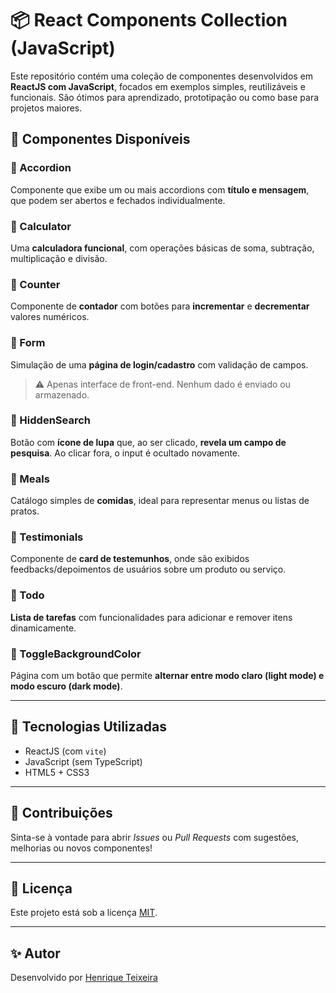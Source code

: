 # 📦 React Components Collection (JavaScript)

Este repositório contém uma coleção de componentes desenvolvidos em **ReactJS com JavaScript**, focados em exemplos simples, reutilizáveis e funcionais. São ótimos para aprendizado, prototipação ou como base para projetos maiores.

## 🧩 Componentes Disponíveis

### 📂 Accordion
Componente que exibe um ou mais accordions com **título e mensagem**, que podem ser abertos e fechados individualmente.

### 📂 Calculator
Uma **calculadora funcional**, com operações básicas de soma, subtração, multiplicação e divisão.

### 📂 Counter
Componente de **contador** com botões para **incrementar** e **decrementar** valores numéricos.

### 📂 Form
Simulação de uma **página de login/cadastro** com validação de campos.  
> ⚠️ Apenas interface de front-end. Nenhum dado é enviado ou armazenado.

### 📂 HiddenSearch
Botão com **ícone de lupa** que, ao ser clicado, **revela um campo de pesquisa**. Ao clicar fora, o input é ocultado novamente.

### 📂 Meals
Catálogo simples de **comidas**, ideal para representar menus ou listas de pratos.

### 📂 Testimonials
Componente de **card de testemunhos**, onde são exibidos feedbacks/depoimentos de usuários sobre um produto ou serviço.

### 📂 Todo
**Lista de tarefas** com funcionalidades para adicionar e remover itens dinamicamente.

### 📂 ToggleBackgroundColor
Página com um botão que permite **alternar entre modo claro (light mode) e modo escuro (dark mode)**.

---

## 🚀 Tecnologias Utilizadas

- ReactJS (com `vite`)
- JavaScript (sem TypeScript)
- HTML5 + CSS3

---

## 🤝 Contribuições

Sinta-se à vontade para abrir *Issues* ou *Pull Requests* com sugestões, melhorias ou novos componentes!

---

## 📄 Licença

Este projeto está sob a licença [MIT](LICENSE).

---

## ✨ Autor

Desenvolvido por [Henrique Teixeira](https://www.linkedin.com/in/henrique-teixeira24/)
